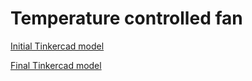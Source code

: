 # Temperature controlled fan

[Initial Tinkercad model](https://www.tinkercad.com/things/cRBWX7D7bBy-digital-fabrication-group-5-electronics)

[Final Tinkercad model](https://www.tinkercad.com/things/fCZvW1MiPkM-copy-of-digital-fabrication-group-5-electronics)